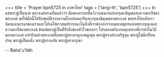 +++
title = 'Prayer bpn5725 in ภาษาไทย'
tags = ['lang-th', 'bpn5725']
+++
ข้าแต่พระผู้เป็นนาย พระองค์ทรงเห็นแล้วว่า มือของเรายกขึ้นวิงวอนนภาแห่งกรุณาธิคุณและความอารีของพระองค์ ขอให้มือนี้ได้รับสมบัติจากความโอบอ้อมอารีและกรุณาธิคุณของพระองค์ ขอทรงให้อภัยเรา บิดาและมารดาของเราและโปรดให้เราสมปรารถนาในสิ่งที่เราต้องการจากมหาสมุทรแห่งพระกรุณาและความอารีของพระองค์ ข้าแต่พระผู้เป็นที่รักยิ่งของหัวใจของเรา โปรดยอมรับงานทุกอย่างที่เราทำในวิถีของพระองค์ แท้จริงแล้วพระองค์คือพระผู้ทรงอานุภาพสูงสุด พระผู้ทรงประเสริฐสุด พระผู้ไม่มีเปรียนปาน พระผู้เป็นหนึ่ง พระผู้ทรงอภัย พระผู้ทรงกรุณา

-- Bahá'u'lláh
